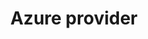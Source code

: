 ---
type: docs
title: "Azure provider"
linkTitle: "Azure providers"
description: "Deploy and connect to Azure resources"
weight: 200
---